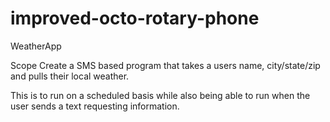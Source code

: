 # improved-octo-rotary-phone
WeatherApp 

Scope
Create a SMS based program that takes a users name, city/state/zip and pulls their local weather.

This is to run on a scheduled basis while also being able to run when the user sends a text requesting information. 
